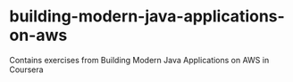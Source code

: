 # building-modern-java-applications-on-aws
Contains exercises from Building Modern Java Applications on AWS in Coursera
